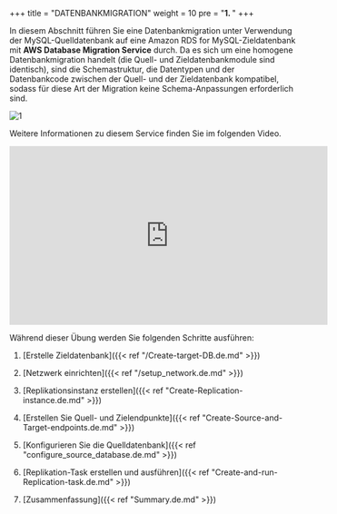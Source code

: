 +++
title = "DATENBANKMIGRATION"
weight = 10
pre = "<b>1. </b>"
+++

In diesem Abschnitt führen Sie eine Datenbankmigration unter Verwendung der MySQL-Quelldatenbank 
auf eine Amazon RDS for MySQL-Zieldatenbank mit **AWS Database Migration Service** durch. 
Da es sich um eine homogene Datenbankmigration handelt (die Quell- und Zieldatenbankmodule 
sind identisch), sind die Schemastruktur, die Datentypen und der Datenbankcode zwischen 
der Quell- und der Zieldatenbank kompatibel, sodass für diese Art der Migration keine 
Schema-Anpassungen erforderlich sind.

![1](/db-mig/DMS-overview.png)

Weitere Informationen zu diesem Service finden Sie im folgenden Video.
<center><iframe width="560" height="315" src="https://www.youtube-nocookie.com/embed/zb4GcjEdl8U" frameborder="0" allow="accelerometer; autoplay; encrypted-media; gyroscope; picture-in-picture" allowfullscreen></iframe></center>

Während dieser Übung werden Sie folgenden Schritte ausführen:

1. [Erstelle Zieldatenbank]({{< ref "/Create-target-DB.de.md" >}})

2. [Netzwerk einrichten]({{< ref "/setup_network.de.md" >}})

2. [Replikationsinstanz erstellen]({{< ref "Create-Replication-instance.de.md" >}})

3. [Erstellen Sie Quell- und Zielendpunkte]({{< ref "Create-Source-and-Target-endpoints.de.md" >}})

4. [Konfigurieren Sie die Quelldatenbank]({{< ref "configure_source_database.de.md" >}})

4. [Replikation-Task erstellen und ausführen]({{< ref "Create-and-run-Replication-task.de.md" >}})

5. [Zusammenfassung]({{< ref "Summary.de.md" >}})
